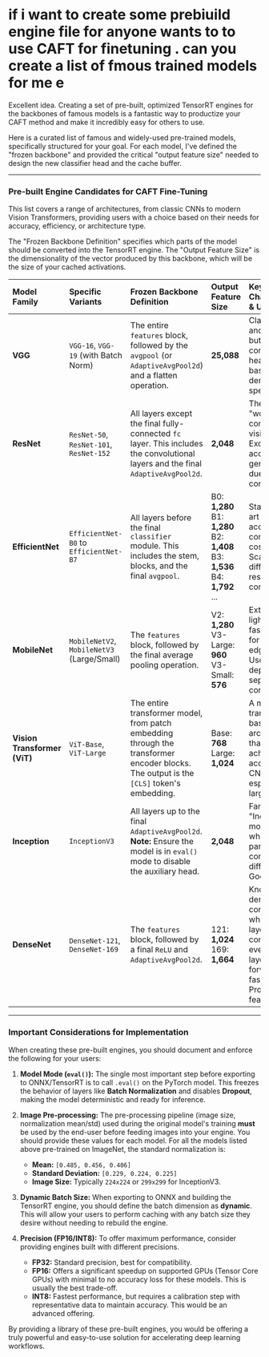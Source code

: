 # if i want to create some prebiuild engine file for anyone wants to to use CAFT for finetuning . can you create a list of fmous trained models for me e
Excellent idea. Creating a set of pre-built, optimized TensorRT engines for the backbones of famous models is a fantastic way to productize your CAFT method and make it incredibly easy for others to use.

Here is a curated list of famous and widely-used pre-trained models, specifically structured for your goal. For each model, I've defined the "frozen backbone" and provided the critical "output feature size" needed to design the new classifier head and the cache buffer.

---

### **Pre-built Engine Candidates for CAFT Fine-Tuning**

This list covers a range of architectures, from classic CNNs to modern Vision Transformers, providing users with a choice based on their needs for accuracy, efficiency, or architecture type.

The "Frozen Backbone Definition" specifies which parts of the model should be converted into the TensorRT engine. The "Output Feature Size" is the dimensionality of the vector produced by this backbone, which will be the size of your cached activations.

| Model Family | Specific Variants | Frozen Backbone Definition | Output Feature Size | Key Characteristics & Use Case |
| :--- | :--- | :--- | :--- | :--- |
| **VGG** | `VGG-16`, `VGG-19` (with Batch Norm) | The entire `features` block, followed by the `avgpool` (or `AdaptiveAvgPool2d`) and a flatten operation. | **25,088** | Classic, simple, and powerful but computationally heavy. A great baseline for demonstrating speedup. | Academic baselines, tasks where raw feature extraction power is needed without complex architectures. |
| **ResNet** | `ResNet-50`, `ResNet-101`, `ResNet-152` | All layers except the final fully-connected `fc` layer. This includes the convolutional layers and the final `AdaptiveAvgPool2d`. | **2,048** | The "workhorse" of computer vision. Excellent accuracy and generalization due to residual connections. | The default choice for most image classification fine-tuning tasks. Provides a very strong baseline. |
| **EfficientNet** | `EfficientNet-B0` to `EfficientNet-B7` | All layers before the final `classifier` module. This includes the stem, blocks, and the final `avgpool`. | B0: **1,280**<br>B1: **1,280**<br>B2: **1,408**<br>B3: **1,536**<br>B4: **1,792**<br>... | State-of-the-art in balancing accuracy and computational cost (FLOPs). Scalable to different resource constraints. | Users can pick a variant that fits their hardware budget, from lightweight (B0) to highly accurate (B7). |
| **MobileNet** | `MobileNetV2`, `MobileNetV3` (Large/Small) | The `features` block, followed by the final average pooling operation. | V2: **1,280**<br>V3-Large: **960**<br>V3-Small: **576**| Extremely lightweight and fast, designed for mobile and edge devices. Uses depthwise separable convolutions. | Ideal for applications on resource-constrained hardware (e.g., IoT, mobile phones) where inference speed is critical. |
| **Vision Transformer (ViT)** | `ViT-Base`, `ViT-Large` | The entire transformer model, from patch embedding through the transformer encoder blocks. The output is the `[CLS]` token's embedding. | Base: **768**<br>Large: **1,024** | A modern, transformer-based architecture that often achieves higher accuracy than CNNs, especially with large datasets. | For users wanting the highest possible accuracy and to leverage the latest architectural paradigms. |
| **Inception** | `InceptionV3` | All layers up to the final `AdaptiveAvgPool2d`. **Note:** Ensure the model is in `eval()` mode to disable the auxiliary head. | **2,048** | Famous for its "Inception modules" which use parallel convolutions of different sizes. Good accuracy. | A strong alternative to ResNet, offering a different architectural approach to feature extraction. |
| **DenseNet** | `DenseNet-121`, `DenseNet-169` | The `features` block, followed by a final `ReLU` and `AdaptiveAvgPool2d`. | 121: **1,024**<br>169: **1,664** | Known for dense connectivity, where each layer is connected to every other layer in a feed-forward fashion. Promotes feature reuse. | Excellent for tasks where feature reuse is beneficial. Can be more memory-intensive during standard training. |

---

### **Important Considerations for Implementation**

When creating these pre-built engines, you should document and enforce the following for your users:

1.  **Model Mode (`eval()`):** The single most important step before exporting to ONNX/TensorRT is to call `.eval()` on the PyTorch model. This freezes the behavior of layers like **Batch Normalization** and disables **Dropout**, making the model deterministic and ready for inference.

2.  **Image Pre-processing:** The pre-processing pipeline (image size, normalization mean/std) used during the original model's training **must** be used by the end-user before feeding images into your engine. You should provide these values for each model. For all the models listed above pre-trained on ImageNet, the standard normalization is:
    *   **Mean:** `[0.485, 0.456, 0.406]`
    *   **Standard Deviation:** `[0.229, 0.224, 0.225]`
    *   **Image Size:** Typically `224x224` or `299x299` for InceptionV3.

3.  **Dynamic Batch Size:** When exporting to ONNX and building the TensorRT engine, you should define the batch dimension as **dynamic**. This will allow your users to perform caching with any batch size they desire without needing to rebuild the engine.

4.  **Precision (FP16/INT8):** To offer maximum performance, consider providing engines built with different precisions.
    *   **FP32:** Standard precision, best for compatibility.
    *   **FP16:** Offers a significant speedup on supported GPUs (Tensor Core GPUs) with minimal to no accuracy loss for these models. This is usually the best trade-off.
    *   **INT8:** Fastest performance, but requires a calibration step with representative data to maintain accuracy. This would be an advanced offering.

By providing a library of these pre-built engines, you would be offering a truly powerful and easy-to-use solution for accelerating deep learning workflows.


